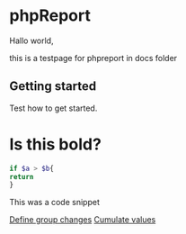 <h1>phpReport</h1>

Hallo world,

this is a testpage for phpreport in docs folder
<h2>Getting started</h2>
<p>Test how to get started.</p>

# Is this bold?

```php
if $a > $b{
return
}
```
This was a code snippet

[Define group changes](group.md)
[Cumulate values](collector.md)
